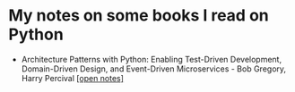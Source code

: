 # My notes on some books I read on Python


- Architecture Patterns with Python: Enabling Test-Driven Development, Domain-Driven Design, and Event-Driven Microservices - Bob Gregory, Harry Percival [[open notes]](./architecture-patterns-python/notes.md)


